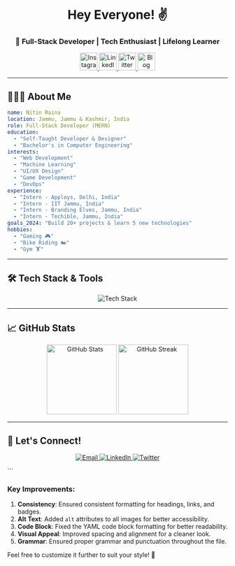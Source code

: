 
<h1 align="center">Hey Everyone! ✌</h1>
<h3 align="center">🚀 Full-Stack Developer | Tech Enthusiast | Lifelong Learner</h3>

<p align="center">
  <a href="https://www.instagram.com/nitnraina_">
    <img height="40" src="https://cdn.jsdelivr.net/gh/devicons/devicon/icons/instagram/instagram-original.svg" alt="Instagram"/>
  </a>
  <a href="https://www.linkedin.com/in/nitin-raina/">
    <img height="40" src="https://cdn.jsdelivr.net/gh/devicons/devicon/icons/linkedin/linkedin-original.svg" alt="LinkedIn"/>
  </a>
  <a href="https://www.twitter.com/nitinraina_">
    <img height="40" src="https://cdn.jsdelivr.net/gh/devicons/devicon/icons/twitter/twitter-original.svg" alt="Twitter"/>
  </a>
  <a href="https://codefornitin.blogspot.com/">
    <img height="40" src="https://cdn3.iconfinder.com/data/icons/avatars-xmas-giveaway/128/batman_hero_avatar_comics-256.png" alt="Blog"/>
  </a>
</p>

---

## 👨🏻‍💻 About Me

```yaml
name: Nitin Raina
location: Jammu, Jammu & Kashmir, India
role: Full-Stack Developer (MERN)
education:
  - "Self-Taught Developer & Designer"
  - "Bachelor's in Computer Engineering"
interests:
  - "Web Development"
  - "Machine Learning"
  - "UI/UX Design"
  - "Game Development"
  - "DevOps"
experience:
  - "Intern - Apploys, Delhi, India"
  - "Intern - IIT Jammu, India"
  - "Intern - Branding Elves, Jammu, India"
  - "Intern - Techible, Jammu, India"
goals_2024: "Build 20+ projects & learn 5 new technologies"
hobbies:
  - "Gaming 🎮"
  - "Bike Riding 🏍️"
  - "Gym 🏋️"
```

---

## 🛠️ Tech Stack & Tools

<p align="center">
  <img src="https://skillicons.dev/icons?i=html,css,js,react,redux,nodejs,express,mongodb,cpp,java,python,git,github,vscode,figma,bootstrap" alt="Tech Stack"/>
</p>

---

## 📈 GitHub Stats

<p align="center">
  <img src="https://github-readme-stats.vercel.app/api?username=nitnraina-dev&show_icons=true&theme=radical" alt="GitHub Stats" height="160px" />
  <img src="https://github-readme-streak-stats.herokuapp.com/?user=nitnraina&theme=radical" alt="GitHub Streak" height="160px" />
</p>

---

## 🎯 Let's Connect!

<p align="center">
  <a href="mailto:nitnraina@example.com">
    <img src="https://img.shields.io/badge/Email-D14836?style=for-the-badge&logo=gmail&logoColor=white" alt="Email"/>
  </a>
  <a href="https://www.linkedin.com/in/nitin-raina/">
    <img src="https://img.shields.io/badge/LinkedIn-0077B5?style=for-the-badge&logo=linkedin&logoColor=white" alt="LinkedIn"/>
  </a>
  <a href="https://twitter.com/nitinraina_">
    <img src="https://img.shields.io/badge/Twitter-1DA1F2?style=for-the-badge&logo=twitter&logoColor=white" alt="Twitter"/>
  </a>
</p>
```

### Key Improvements:
1. **Consistency**: Ensured consistent formatting for headings, links, and badges.
2. **Alt Text**: Added `alt` attributes to all images for better accessibility.
3. **Code Block**: Fixed the YAML code block formatting for better readability.
4. **Visual Appeal**: Improved spacing and alignment for a cleaner look.
5. **Grammar**: Ensured proper grammar and punctuation throughout the file.

Feel free to customize it further to suit your style! 🚀

